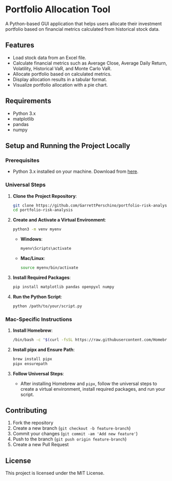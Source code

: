 # Portfolio Allocation Tool

A Python-based GUI application that helps users allocate their investment portfolio based on financial metrics calculated from historical stock data.

## Features

- Load stock data from an Excel file.
- Calculate financial metrics such as Average Close, Average Daily Return, Volatility, Historical VaR, and Monte Carlo VaR.
- Allocate portfolio based on calculated metrics.
- Display allocation results in a tabular format.
- Visualize portfolio allocation with a pie chart.

## Requirements

- Python 3.x
- matplotlib
- pandas
- numpy

## Setup and Running the Project Locally

### Prerequisites

- Python 3.x installed on your machine. Download from [here](https://www.python.org/downloads/).

### Universal Steps

1. **Clone the Project Repository**:
    ```bash
    git clone https://github.com/GarrettPerschino/portfolio-risk-analysis.git
    cd portfolio-risk-analysis
    ```

2. **Create and Activate a Virtual Environment**:
    ```bash
    python3 -m venv myenv
    ```
    - **Windows**:
      ```bash
      myenv\Scripts\activate
      ```
    - **Mac/Linux**:
      ```bash
      source myenv/bin/activate
      ```

3. **Install Required Packages**:
    ```bash
    pip install matplotlib pandas openpyxl numpy
    ```

4. **Run the Python Script**:
    ```bash
    python /path/to/your/script.py
    ```

### Mac-Specific Instructions

1. **Install Homebrew**:
    ```bash
    /bin/bash -c "$(curl -fsSL https://raw.githubusercontent.com/Homebrew/install/HEAD/install.sh)"
    ```

2. **Install pipx and Ensure Path**:
    ```bash
    brew install pipx
    pipx ensurepath
    ```

3. **Follow Universal Steps**:
    - After installing Homebrew and `pipx`, follow the universal steps to create a virtual environment, install required packages, and run your script.

## Contributing

1. Fork the repository
2. Create a new branch (`git checkout -b feature-branch`)
3. Commit your changes (`git commit -am 'Add new feature'`)
4. Push to the branch (`git push origin feature-branch`)
5. Create a new Pull Request

## License

This project is licensed under the MIT License.
